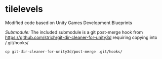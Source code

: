 # tilelevels
Modified code based on Unity Games Development Blueprints



_Submodule:_ 
The included submodule is a git post-merge hook from https://github.com/strich/git-dir-cleaner-for-unity3d
requiring copying into /.git/hooks/

`cp git-dir-cleaner-for-unity3d/post-merge .git/hooks/`

